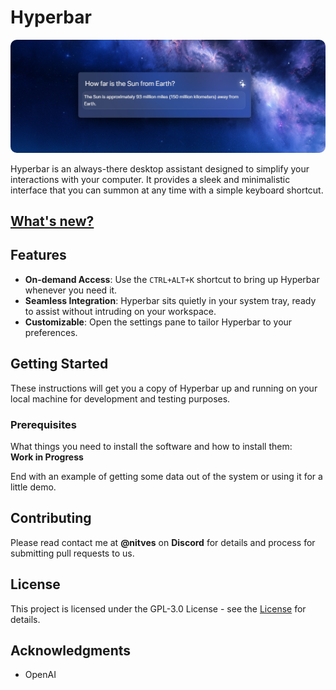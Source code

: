 # Hyperbar

<img src="./src/assets/preview.png" alt="Hyperbar Preview" style="border-radius: 10px;">

Hyperbar is an always-there desktop assistant designed to simplify your interactions with your computer. It provides a sleek and minimalistic interface that you can summon at any time with a simple keyboard shortcut.

## [What's new?](./changelogs/2.2.4.md)

## Features

- **On-demand Access**: Use the `CTRL+ALT+K` shortcut to bring up Hyperbar whenever you need it.
- **Seamless Integration**: Hyperbar sits quietly in your system tray, ready to assist without intruding on your workspace.
- **Customizable**: Open the settings pane to tailor Hyperbar to your preferences.

## Getting Started

These instructions will get you a copy of Hyperbar up and running on your local machine for development and testing purposes.

### Prerequisites

What things you need to install the software and how to install them:
<br>
**Work in Progress**


End with an example of getting some data out of the system or using it for a little demo.

## Contributing

Please read contact me at **@nitves** on **Discord** for details and process for submitting pull requests to us.

## License

This project is licensed under the GPL-3.0 License - see the [License](LICENSE) for details.

## Acknowledgments

- OpenAI

